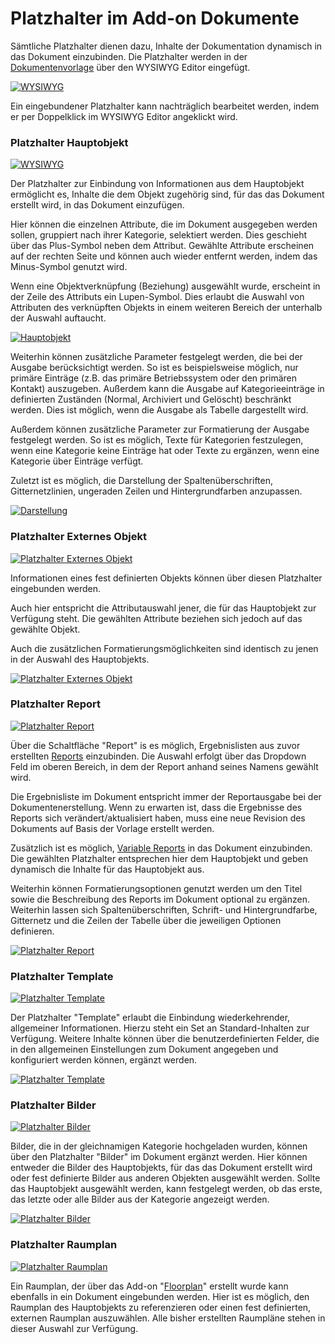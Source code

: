 # Platzhalter im Add-on Dokumente

Sämtliche Platzhalter dienen dazu, Inhalte der Dokumentation dynamisch in das Dokument einzubinden. Die Platzhalter werden in der [Dokumentenvorlage](./dokumentenvorlagen.md) über den WYSIWYG Editor eingefügt.

[![WYSIWYG](../../assets/images/de/i-doit-add-ons/documents/platzhalter/1-ph.png)](../../assets/images/de/i-doit-add-ons/documents/platzhalter/1-ph.png)

Ein eingebundener Platzhalter kann nachträglich bearbeitet werden, indem er per Doppelklick im WYSIWYG Editor angeklickt wird.

### Platzhalter Hauptobjekt

[![WYSIWYG](../../assets/images/de/i-doit-add-ons/documents/platzhalter/2-ph.png)](../../assets/images/de/i-doit-add-ons/documents/platzhalter/2-ph.png)

Der Platzhalter zur Einbindung von Informationen aus dem Hauptobjekt ermöglicht es, Inhalte die dem Objekt zugehörig sind, für das das Dokument erstellt wird, in das Dokument einzufügen.

Hier können die einzelnen Attribute, die im Dokument ausgegeben werden sollen, gruppiert nach ihrer Kategorie, selektiert werden. Dies geschieht über das Plus-Symbol neben dem Attribut. Gewählte Attribute erscheinen auf der rechten Seite und können auch wieder entfernt werden, indem das Minus-Symbol genutzt wird.

Wenn eine Objektverknüpfung (Beziehung) ausgewählt wurde, erscheint in der Zeile des Attributs ein Lupen-Symbol. Dies erlaubt die Auswahl von Attributen des verknüpften Objekts in einem weiteren Bereich der unterhalb der Auswahl auftaucht.

[![Hauptobjekt](../../assets/images/de/i-doit-add-ons/documents/platzhalter/3-ph.png)](../../assets/images/de/i-doit-add-ons/documents/platzhalter/3-ph.png)

Weiterhin können zusätzliche Parameter festgelegt werden, die bei der Ausgabe berücksichtigt werden. So ist es beispielsweise möglich, nur primäre Einträge (z.B. das primäre Betriebssystem oder den primären Kontakt) auszugeben. Außerdem kann die Ausgabe auf Kategorieeinträge in definierten Zuständen (Normal, Archiviert und Gelöscht) beschränkt werden. Dies ist möglich, wenn die Ausgabe als Tabelle dargestellt wird.

Außerdem können zusätzliche Parameter zur Formatierung der Ausgabe festgelegt werden. So ist es möglich, Texte für Kategorien festzulegen, wenn eine Kategorie keine Einträge hat oder Texte zu ergänzen, wenn eine Kategorie über Einträge verfügt.

Zuletzt ist es möglich, die Darstellung der Spaltenüberschriften, Gitternetzlinien, ungeraden Zeilen und Hintergrundfarben anzupassen.

[![Darstellung](../../assets/images/de/i-doit-add-ons/documents/platzhalter/4-ph.png)](../../assets/images/de/i-doit-add-ons/documents/platzhalter/4-ph.png)

### Platzhalter Externes Objekt

[![Platzhalter Externes Objekt](../../assets/images/de/i-doit-add-ons/documents/platzhalter/5-ph.png)](../../assets/images/de/i-doit-add-ons/documents/platzhalter/5-ph.png)

Informationen eines fest definierten Objekts können über diesen Platzhalter eingebunden werden.

Auch hier entspricht die Attributauswahl jener, die für das Hauptobjekt zur Verfügung steht. Die gewählten Attribute beziehen sich jedoch auf das gewählte Objekt.

Auch die zusätzlichen Formatierungsmöglichkeiten sind identisch zu jenen in der Auswahl des Hauptobjekts.

[![Platzhalter Externes Objekt](../../assets/images/de/i-doit-add-ons/documents/platzhalter/6-ph.png)](../../assets/images/de/i-doit-add-ons/documents/platzhalter/6-ph.png)

### Platzhalter Report

[![Platzhalter Report](../../assets/images/de/i-doit-add-ons/documents/platzhalter/7-ph.png)](../../assets/images/de/i-doit-add-ons/documents/platzhalter/7-ph.png)

Über die Schaltfläche "Report" is es möglich, Ergebnislisten aus zuvor erstellten [Reports](../../auswertungen/report-manager.md) einzubinden. Die Auswahl erfolgt über das Dropdown Feld im oberen Bereich, in dem der Report anhand seines Namens gewählt wird.

Die Ergebnisliste im Dokument entspricht immer der Reportausgabe bei der Dokumentenerstellung. Wenn zu erwarten ist, dass die Ergebnisse des Reports sich verändert/aktualisiert haben, muss eine neue Revision des Dokuments auf Basis der Vorlage erstellt werden.

Zusätzlich ist es möglich, [Variable Reports](../../auswertungen/variable-reports.md) in das Dokument einzubinden. Die gewählten Platzhalter entsprechen hier dem Hauptobjekt und geben dynamisch die Inhalte für das Hauptobjekt aus.

Weiterhin können Formatierungsoptionen genutzt werden um den Titel sowie die Beschreibung des Reports im Dokument optional zu ergänzen. Weiterhin lassen sich Spaltenüberschriften, Schrift- und Hintergrundfarbe, Gitternetz und die Zeilen der Tabelle über die jeweiligen Optionen definieren.

[![Platzhalter Report](../../assets/images/de/i-doit-add-ons/documents/platzhalter/8-ph.png)](../../assets/images/de/i-doit-add-ons/documents/platzhalter/8-ph.png)

### Platzhalter Template

[![Platzhalter Template](../../assets/images/de/i-doit-add-ons/documents/platzhalter/9-ph.png)](../../assets/images/de/i-doit-add-ons/documents/platzhalter/9-ph.png)

Der Platzhalter "Template" erlaubt die Einbindung wiederkehrender, allgemeiner Informationen. Hierzu steht ein Set an Standard-Inhalten zur Verfügung. Weitere Inhalte können über die benutzerdefinierten Felder, die in den allgemeinen Einstellungen zum Dokument angegeben und konfiguriert werden können, ergänzt werden.

[![Platzhalter Template](../../assets/images/de/i-doit-add-ons/documents/platzhalter/10-ph.png)](../../assets/images/de/i-doit-add-ons/documents/platzhalter/10-ph.png)

### Platzhalter Bilder

[![Platzhalter Bilder](../../assets/images/de/i-doit-add-ons/documents/platzhalter/11-ph.png)](../../assets/images/de/i-doit-add-ons/documents/platzhalter/11-ph.png)

Bilder, die in der gleichnamigen Kategorie hochgeladen wurden, können über den Platzhalter "Bilder" im Dokument ergänzt werden. Hier können entweder die Bilder des Hauptobjekts, für das das Dokument erstellt wird oder fest definierte Bilder aus anderen Objekten ausgewählt werden. Sollte das Hauptobjekt ausgewählt werden, kann festgelegt werden, ob das erste, das letzte oder alle Bilder aus der Kategorie angezeigt werden.

[![Platzhalter Bilder](../../assets/images/de/i-doit-add-ons/documents/platzhalter/12-ph.png)](../../assets/images/de/i-doit-add-ons/documents/platzhalter/12-ph.png)

### Platzhalter Raumplan

[![Platzhalter Raumplan](../../assets/images/de/i-doit-add-ons/documents/platzhalter/13-ph.png)](../../assets/images/de/i-doit-add-ons/documents/platzhalter/13-ph.png)

Ein Raumplan, der über das Add-on "[Floorplan](../floorplan.md)" erstellt wurde kann ebenfalls in ein Dokument eingebunden werden. Hier ist es möglich, den Raumplan des Hauptobjekts zu referenzieren oder einen fest definierten, externen Raumplan auszuwählen. Alle bisher erstellten Raumpläne stehen in dieser Auswahl zur Verfügung.
